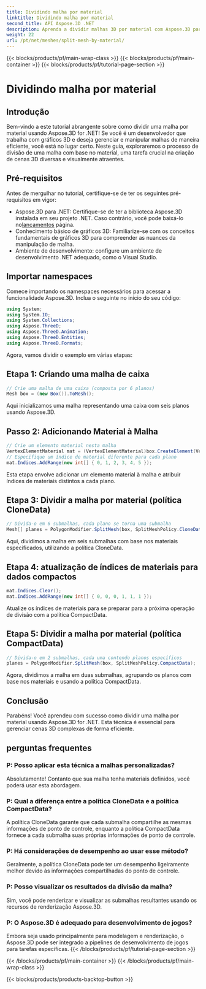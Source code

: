 ```yaml
---
title: Dividindo malha por material
linktitle: Dividindo malha por material
second_title: API Aspose.3D .NET
description: Aprenda a dividir malhas 3D por material com Aspose.3D para .NET. Melhore a organização e a eficiência da cena. Guia passo a passo para desenvolvedores.
weight: 22
url: /pt/net/meshes/split-mesh-by-material/
---
```


{{< blocks/products/pf/main-wrap-class >}}
{{< blocks/products/pf/main-container >}}
{{< blocks/products/pf/tutorial-page-section >}}

# Dividindo malha por material

## Introdução
Bem-vindo a este tutorial abrangente sobre como dividir uma malha por material usando Aspose.3D for .NET! Se você é um desenvolvedor que trabalha com gráficos 3D e deseja gerenciar e manipular malhas de maneira eficiente, você está no lugar certo. Neste guia, exploraremos o processo de divisão de uma malha com base no material, uma tarefa crucial na criação de cenas 3D diversas e visualmente atraentes.
## Pré-requisitos
Antes de mergulhar no tutorial, certifique-se de ter os seguintes pré-requisitos em vigor:
-  Aspose.3D para .NET: Certifique-se de ter a biblioteca Aspose.3D instalada em seu projeto .NET. Caso contrário, você pode baixá-lo no[lançamentos](https://releases.aspose.com/3d/net/) página.
- Conhecimento básico de gráficos 3D: Familiarize-se com os conceitos fundamentais de gráficos 3D para compreender as nuances da manipulação de malha.
- Ambiente de desenvolvimento: configure um ambiente de desenvolvimento .NET adequado, como o Visual Studio.
## Importar namespaces
Comece importando os namespaces necessários para acessar a funcionalidade Aspose.3D. Inclua o seguinte no início do seu código:
```csharp
using System;
using System.IO;
using System.Collections;
using Aspose.ThreeD;
using Aspose.ThreeD.Animation;
using Aspose.ThreeD.Entities;
using Aspose.ThreeD.Formats;
```
Agora, vamos dividir o exemplo em várias etapas:
## Etapa 1: Criando uma malha de caixa
```csharp
// Crie uma malha de uma caixa (composta por 6 planos)
Mesh box = (new Box()).ToMesh();
```
Aqui inicializamos uma malha representando uma caixa com seis planos usando Aspose.3D.
## Passo 2: Adicionando Material à Malha
```csharp
// Crie um elemento material nesta malha
VertexElementMaterial mat = (VertexElementMaterial)box.CreateElement(VertexElementType.Material, MappingMode.Polygon, ReferenceMode.Index);
// Especifique um índice de material diferente para cada plano
mat.Indices.AddRange(new int[] { 0, 1, 2, 3, 4, 5 });
```
Esta etapa envolve adicionar um elemento material à malha e atribuir índices de materiais distintos a cada plano.
## Etapa 3: Dividir a malha por material (política CloneData)
```csharp
// Divida-o em 6 submalhas, cada plano se torna uma submalha
Mesh[] planes = PolygonModifier.SplitMesh(box, SplitMeshPolicy.CloneData);
```
Aqui, dividimos a malha em seis submalhas com base nos materiais especificados, utilizando a política CloneData.
## Etapa 4: atualização de índices de materiais para dados compactos
```csharp
mat.Indices.Clear();
mat.Indices.AddRange(new int[] { 0, 0, 0, 1, 1, 1 });
```
Atualize os índices de materiais para se preparar para a próxima operação de divisão com a política CompactData.
## Etapa 5: Dividir a malha por material (política CompactData)
```csharp
// Divida-o em 2 submalhas, cada uma contendo planos específicos
planes = PolygonModifier.SplitMesh(box, SplitMeshPolicy.CompactData);
```
Agora, dividimos a malha em duas submalhas, agrupando os planos com base nos materiais e usando a política CompactData.
## Conclusão
Parabéns! Você aprendeu com sucesso como dividir uma malha por material usando Aspose.3D for .NET. Esta técnica é essencial para gerenciar cenas 3D complexas de forma eficiente.
## perguntas frequentes
### P: Posso aplicar esta técnica a malhas personalizadas?
Absolutamente! Contanto que sua malha tenha materiais definidos, você poderá usar esta abordagem.
### P: Qual a diferença entre a política CloneData e a política CompactData?
A política CloneData garante que cada submalha compartilhe as mesmas informações de ponto de controle, enquanto a política CompactData fornece a cada submalha suas próprias informações de ponto de controle.
### P: Há considerações de desempenho ao usar esse método?
Geralmente, a política CloneData pode ter um desempenho ligeiramente melhor devido às informações compartilhadas do ponto de controle.
### P: Posso visualizar os resultados da divisão da malha?
Sim, você pode renderizar e visualizar as submalhas resultantes usando os recursos de renderização Aspose.3D.
### P: O Aspose.3D é adequado para desenvolvimento de jogos?
Embora seja usado principalmente para modelagem e renderização, o Aspose.3D pode ser integrado a pipelines de desenvolvimento de jogos para tarefas específicas.
{{< /blocks/products/pf/tutorial-page-section >}}

{{< /blocks/products/pf/main-container >}}
{{< /blocks/products/pf/main-wrap-class >}}

{{< blocks/products/products-backtop-button >}}
